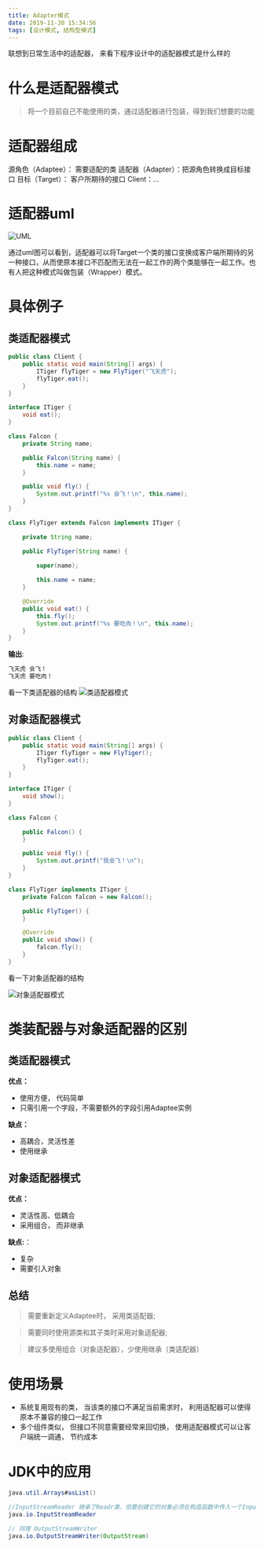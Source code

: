 ```yaml
---
title: Adapter模式
date: 2019-11-30 15:34:56
tags: [设计模式, 结构型模式]
---
```


联想到日常生活中的适配器， 来看下程序设计中的适配器模式是什么样的
<!--more-->

# 什么是适配器模式

> 将一个目前自己不能使用的类，通过适配器进行包装，得到我们想要的功能


# 适配器组成

源角色（Adaptee）： 需要适配的类
适配器（Adapter）：把源角色转换成目标接口
目标（Target）： 客户所期待的接口
Client：...

# 适配器uml

![UML](/适配器模式-UML.jpg)

通过uml图可以看到，适配器可以将Target一个类的接口变换成客户端所期待的另一种接口，从而使原本接口不匹配而无法在一起工作的两个类能够在一起工作。也有人把这种模式叫做包装（Wrapper）模式。
# 具体例子
## 类适配器模式
```java
public class Client {
    public static void main(String[] args) {
        ITiger flyTiger = new FlyTiger("飞天虎");
        flyTiger.eat();
    }
}

interface ITiger {
    void eat();
}

class Falcon {
    private String name;

    public Falcon(String name) {
        this.name = name;
    }

    public void fly() {
        System.out.printf("%s 会飞！\n", this.name);
    }
}

class FlyTiger extends Falcon implements ITiger {

    private String name;

    public FlyTiger(String name) {
        
        super(name);

        this.name = name;
    }

    @Override
    public void eat() {
        this.fly();
        System.out.printf("%s 要吃肉！\n", this.name);
    }
}
```

**输出**:

```java
飞天虎 会飞！
飞天虎 要吃肉！
```
看一下类适配器的结构
![类适配器模式](/类适配器模式.jpg)


## 对象适配器模式

```java
public class Client {
    public static void main(String[] args) {
        ITiger flyTiger = new FlyTiger();
        flyTiger.eat();
    }
}

interface ITiger {
    void show();
}

class Falcon {

    public Falcon() {
    }

    public void fly() {
        System.out.printf("我会飞！\n");
    }
}

class FlyTiger implements ITiger {
    private Falcon falcon = new Falcon();

    public FlyTiger() {
    }

    @Override
    public void show() {
        falcon.fly();
    }
}
```
看一下对象适配器的结构

![对象适配器模式](/对象适配器模式.jpg)

# 类装配器与对象适配器的区别

## 类适配器模式
**优点：**

* 使用方便， 代码简单
* 只需引用一个字段，不需要额外的字段引用Adaptee实例

**缺点：**

* 高耦合，灵活性差
* 使用继承


## 对象适配器模式

**优点：**

* 灵活性高、低耦合
* 采用组合， 而非继承

**缺点:**：

* 复杂
* 需要引入对象

## 总结

> 需要重新定义Adaptee时， 采用类适配器;

> 需要同时使用源类和其子类时采用对象适配器;

> 建议多使用组合（对象适配器），少使用继承（类适配器）

# 使用场景

* 系统复用现有的类， 当该类的接口不满足当前需求时， 利用适配器可以使得原本不兼容的接口一起工作
* 多个组件类似， 但接口不同意需要经常来回切换， 使用适配器模式可以让客户端统一调通， 节约成本

# JDK中的应用

```java
java.util.Arrays#asList()

//InputStreamReader 继承了Readr类，但要创建它的对象必须在构造函数中传入一个InputStream）(InputStream→Reader 字节到字符)
java.io.InputStreamReader

// 同理 OutputStreamWriter
java.io.OutputStreamWriter(OutputStream)
```